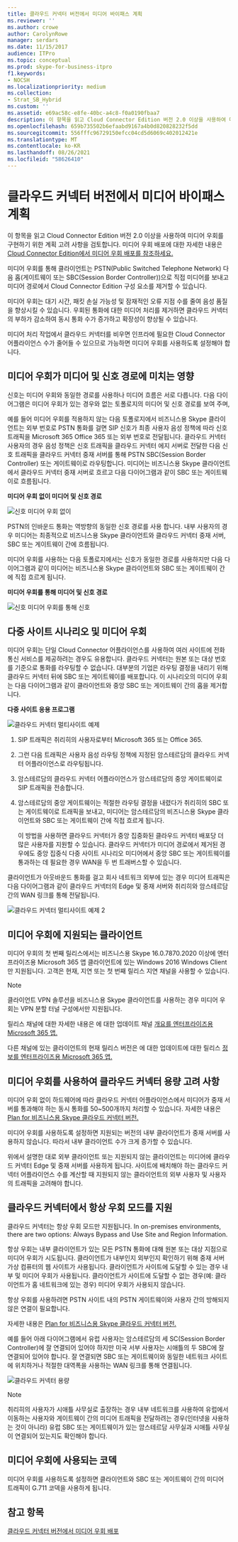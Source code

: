 ```yaml
---
title: 클라우드 커넥터 버전에서 미디어 바이패스 계획
ms.reviewer: ''
ms.author: crowe
author: CarolynRowe
manager: serdars
ms.date: 11/15/2017
audience: ITPro
ms.topic: conceptual
ms.prod: skype-for-business-itpro
f1.keywords:
- NOCSH
ms.localizationpriority: medium
ms.collection:
- Strat_SB_Hybrid
ms.custom: ''
ms.assetid: e69ac58c-e8fe-40bc-a4c8-f0a0190fbaa7
description: 이 항목을 읽고 Cloud Connector Edition 버전 2.0 이상을 사용하여 미디어 우회를 구현하기 위한 계획 고려 사항을 검토합니다. 미디어 우회 배포에 대한 자세한 내용은 Deploy media bypass in Cloud Connector Edition를 참조하세요.
ms.openlocfilehash: 659b735502b6efaabd9167a4b0d820828232f5dd
ms.sourcegitcommit: 556fffc96729150efcc04cd5d6069c402012421e
ms.translationtype: MT
ms.contentlocale: ko-KR
ms.lasthandoff: 08/26/2021
ms.locfileid: "58626410"
---
```

# <a name="plan-for-media-bypass-in-cloud-connector-edition"></a>클라우드 커넥터 버전에서 미디어 바이패스 계획
 
이 항목을 읽고 Cloud Connector Edition 버전 2.0 이상을 사용하여 미디어 우회를 구현하기 위한 계획 고려 사항을 검토합니다. 미디어 우회 배포에 대한 자세한 내용은 [Cloud Connector Edition에서 미디어 우회 배포를 참조하세요.](deploy-media-bypass-in-cloud-connector.md)
  
미디어 우회를 통해 클라이언트는 PSTN(Public Switched Telephone Network) 다음 홉(게이트웨이 또는 SBC(Session Border Controller))으로 직접 미디어를 보내고 미디어 경로에서 Cloud Connector Edition 구성 요소를 제거할 수 있습니다.
  
미디어 우회는 대기 시간, 패킷 손실 가능성 및 잠재적인 오류 지점 수를 줄여 음성 품질을 향상시킬 수 있습니다. 우회된 통화에 대한 미디어 처리를 제거하면 클라우드 커넥터의 부하가 감소하여 동시 통화 수가 증가하고 확장성이 향상될 수 있습니다. 
  
 미디어 처리 작업에서 클라우드 커넥터를 비우면 인프라에 필요한 Cloud Connector 어플라이언스 수가 줄어들 수 있으므로 가능하면 미디어 우회를 사용하도록 설정해야 합니다.
  
## <a name="how-media-bypass-affects-media-and-signaling-pathways"></a>미디어 우회가 미디어 및 신호 경로에 미치는 영향

신호는 미디어 우회와 동일한 경로를 사용하나 미디어 흐름은 서로 다릅니다. 다음 다이어그램은 미디어 우회가 있는 경우와 없는 토폴로지의 미디어 및 신호 경로를 보여 주며, 
  
예를 들어 미디어 우회를 적용하지 않는 다음 토폴로지에서 비즈니스용 Skype 클라이언트는 외부 번호로 PSTN 통화를 걸면 SIP 신호가 최종 사용자 음성 정책에 따라 신호 트래픽을 Microsoft 365 Office 365 또는 외부 번호로 전달됩니다. 클라우드 커넥터 사용자의 경우 음성 정책은 신호 트래픽을 클라우드 커넥터 에지 서버로 전달한 다음 신호 트래픽을 클라우드 커넥터 중재 서버를 통해 PSTN SBC(Session Border Controller) 또는 게이트웨이로 라우팅합니다. 미디어는 비즈니스용 Skype 클라이언트에서 클라우드 커넥터 중재 서버로 흐르고 다음 다이어그램과 같이 SBC 또는 게이트웨이로 흐름됩니다.
  
**미디어 우회 없이 미디어 및 신호 경로**

![신호 미디어 우회 없이](../../media/5cd7e3bf-2565-4bd9-ad5a-f03e13c01060.png)
  
PSTN의 인바운드 통화는 역방향의 동일한 신호 경로를 사용 합니다. 내부 사용자의 경우 미디어는 최종적으로 비즈니스용 Skype 클라이언트와 클라우드 커넥터 중재 서버, SBC 또는 게이트웨이 간에 흐름됩니다.
  
미디어 우회를 사용하는 다음 토폴로지에서는 신호가 동일한 경로를 사용하지만 다음 다이어그램과 같이 미디어는 비즈니스용 Skype 클라이언트와 SBC 또는 게이트웨이 간에 직접 흐르게 됩니다.
  
**미디어 우회를 통해 미디어 및 신호 경로**

![신호 미디어 우회를 통해 신호](../../media/60400c38-4921-4964-89f2-5e53b68fb497.png)
  
## <a name="multi-site-scenario-and-media-bypass"></a>다중 사이트 시나리오 및 미디어 우회

미디어 우회는 단일 Cloud Connector 어플라이언스를 사용하여 여러 사이트에 전화 통신 서비스를 제공하려는 경우도 유용합니다. 클라우드 커넥터는 원본 또는 대상 번호를 기준으로 통화를 라우팅할 수 없습니다. 대부분의 기업은 라우팅 결정을 내리기 위해 클라우드 커넥터 뒤에 SBC 또는 게이트웨이를 배포합니다. 이 시나리오의 미디어 우회는 다음 다이어그램과 같이 클라이언트와 중앙 SBC 또는 게이트웨이 간의 홉을 제거합니다.
  
**다중 사이트 응용 프로그램**

![클라우드 커넥터 멀티사이트 예제](../../media/ace8dc3c-1082-46a2-b8b4-98cbf678620e.png)
  
1. SIP 트래픽은 취리히의 사용자로부터 Microsoft 365 또는 Office 365.
    
2. 그런 다음 트래픽은 사용자 음성 라우팅 정책에 지정된 암스테르담의 클라우드 커넥터 어플라이언스로 라우팅됩니다.
    
3. 암스테르담의 클라우드 커넥터 어플라이언스가 암스테르담의 중앙 게이트웨이로 SIP 트래픽을 전송합니다.
    
4. 암스테르담의 중앙 게이트웨이는 적절한 라우팅 결정을 내렸다가 취리히의 SBC 또는 게이트웨이로 트래픽을 보내고, 미디어는 암스테르담의 비즈니스용 Skype 클라이언트와 SBC 또는 게이트웨이 간에 직접 흐르게 됩니다.
    
   이 방법을 사용하면 클라우드 커넥터가 중앙 집중화된 클라우드 커넥터 배포당 더 많은 사용자를 지원할 수 있습니다. 클라우드 커넥터가 미디어 경로에서 제거된 경우에도 중앙 집중식 다중 사이트 시나리오 미디어에서 중앙 SBC 또는 게이트웨이를 통과하는 데 필요한 경우 WAN을 두 번 트래버스할 수 있습니다.
  
클라이언트가 아웃바운드 통화를 걸고 회사 네트워크 외부에 있는 경우 미디어 트래픽은 다음 다이어그램과 같이 클라우드 커넥터의 Edge 및 중재 서버와 취리히와 암스테르담 간의 WAN 링크를 통해 전달됩니다.
  
![클라우드 커넥터 멀티사이트 예제 2](../../media/ef95839c-4552-440e-9698-7615707a1b50.png)
  
## <a name="supported-clients-for-media-bypass"></a>미디어 우회에 지원되는 클라이언트

미디어 우회의 첫 번째 릴리스에서는 비즈니스용 Skype 16.0.7870.2020 이상에 엔터프라이즈용 Microsoft 365 앱 클라이언트에 있는 Windows 2016 Windows Client만 지원됩니다. 고객은 현재, 지연 또는 첫 번째 릴리스 지연 채널을 사용할 수 있습니다. 
  
> [!NOTE]
> 클라이언트 VPN 솔루션을 비즈니스용 Skype 클라이언트를 사용하는 경우 미디어 우회는 VPN 분할 터널 구성에서만 지원됩니다. 
  
릴리스 채널에 대한 자세한 내용은 에 대한 업데이트 채널 [개요를 엔터프라이즈용 Microsoft 365 앱.](https://support.office.com/article/Overview-of-update-channels-for-Office-365-ProPlus-9ccf0f13-28ff-4975-9bd2-7e4ea2fefef4?ui=en-US&amp;rs=en-US&amp;ad=US)
  
다른 채널에 있는 클라이언트의 현재 릴리스 버전은 에 대한 업데이트에 대한 릴리스 [정보를 엔터프라이즈용 Microsoft 365 앱.](/officeupdates/release-notes-office365-proplus) 
  
## <a name="cloud-connector-capacity-considerations-with-media-bypass"></a>미디어 우회를 사용하여 클라우드 커넥터 용량 고려 사항

미디어 우회 없이 하드웨어에 따라 클라우드 커넥터 어플라이언스에서 미디어가 중재 서버를 통과해야 하는 동시 통화를 50~500개까지 처리할 수 있습니다. 자세한 내용은 [Plan for 비즈니스용 Skype 클라우드 커넥터 버전.](./plan-skype-for-business-cloud-connector-edition.md) 
  
미디어 우회를 사용하도록 설정하면 지원되는 버전의 내부 클라이언트가 중재 서버를 사용하지 않습니다. 따라서 내부 클라이언트 수가 크게 증가할 수 있습니다. 
  
위에서 설명한 대로 외부 클라이언트 또는 지원되지 않는 클라이언트는 미디어에 클라우드 커넥터 Edge 및 중재 서버를 사용하게 됩니다. 사이트에 배치해야 하는 클라우드 커넥터 어플라이언스 수를 계산할 때 지원되지 않는 클라이언트의 외부 사용자 및 사용자의 트래픽을 고려해야 합니다.
  
## <a name="cloud-connector-supports-always-bypass-mode"></a>클라우드 커넥터에서 항상 우회 모드를 지원

클라우드 커넥터는 항상 우회 모드만 지원됩니다. In on-premises environments, there are two options: Always Bypass and Use Site and Region Information.
  
항상 우회는 내부 클라이언트가 있는 모든 PSTN 통화에 대해 원본 또는 대상 지점으로 미디어 우회가 시도됩니다. 클라이언트가 내부인지 외부인지 확인하기 위해 중재 서버 가상 컴퓨터의 웹 사이트가 사용됩니다. 클라이언트가 사이트에 도달할 수 있는 경우 내부 및 미디어 우회가 사용됩니다. 클라이언트가 사이트에 도달할 수 없는 경우(예: 클라이언트가 홈 네트워크에 있는 경우) 미디어 우회가 사용되지 않습니다. 
  
항상 우회를 사용하려면 PSTN 사이트 내의 PSTN 게이트웨이와 사용자 간의 방해되지 않은 연결이 필요합니다. 
  
자세한 내용은 [Plan for 비즈니스용 Skype 클라우드 커넥터 버전.](./plan-skype-for-business-cloud-connector-edition.md) 
  
예를 들어 아래 다이어그램에서 유럽 사용자는 암스테르담의 세 SC(Session Border Controller)에 잘 연결되어 있어야 하지만 미국 서부 사용자는 시애틀의 두 SBC에 잘 연결되어 있어야 합니다. 잘 연결되면 SBC 또는 게이트웨이와 동일한 네트워크 사이트에 위치하거나 적절한 대역폭을 사용하는 WAN 링크를 통해 연결됩니다.
  
![클라우드 커넥터 용량](../../media/efb2269b-d44f-474e-aea8-c5158e729cfe.png)
  
> [!NOTE]
> 취리히의 사용자가 시애틀 사무실로 출장하는 경우 내부 네트워크를 사용하여 유럽에서 이동하는 사용자와 게이트웨이 간의 미디어 트래픽을 전달하려는 경우(인터넷을 사용하는 것이 아니라) 유럽 SBC 또는 게이트웨이가 있는 암스테르담 사무실과 시애틀 사무실이 연결되어 있는지도 확인해야 합니다. 
  
## <a name="codecs-used-in-media-bypass"></a>미디어 우회에 사용되는 코덱

미디어 우회를 사용하도록 설정하면 클라이언트와 SBC 또는 게이트웨이 간의 미디어 트래픽이 G.711 코덱을 사용하게 됩니다. 
  
## <a name="see-also"></a>참고 항목

[클라우드 커넥터 버전에서 미디어 우회 배포](deploy-media-bypass-in-cloud-connector.md)